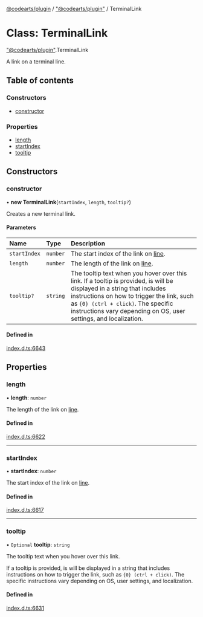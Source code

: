 [@codearts/plugin](../README.md) / ["@codearts/plugin"](../modules/_codearts_plugin_.md) / TerminalLink

# Class: TerminalLink

["@codearts/plugin"](../modules/_codearts_plugin_.md).TerminalLink

A link on a terminal line.

## Table of contents

### Constructors

- [constructor](codearts_plugin_.TerminalLink.md#constructor)

### Properties

- [length](codearts_plugin_.TerminalLink.md#length)
- [startIndex](codearts_plugin_.TerminalLink.md#startindex)
- [tooltip](codearts_plugin_.TerminalLink.md#tooltip)

## Constructors

### constructor

• **new TerminalLink**(`startIndex`, `length`, `tooltip?`)

Creates a new terminal link.

#### Parameters

| Name | Type | Description |
| :------ | :------ | :------ |
| `startIndex` | `number` | The start index of the link on [line](../interfaces/codearts_plugin_.TerminalLinkContext.md#line). |
| `length` | `number` | The length of the link on [line](../interfaces/codearts_plugin_.TerminalLinkContext.md#line). |
| `tooltip?` | `string` | The tooltip text when you hover over this link.  If a tooltip is provided, is will be displayed in a string that includes instructions on how to trigger the link, such as `{0} (ctrl + click)`. The specific instructions vary depending on OS, user settings, and localization. |

#### Defined in

[index.d.ts:6643](https://github.com/huaweicloud/cloudide-plugin-api/blob/4d28848/index.d.ts#L6643)

## Properties

### length

• **length**: `number`

The length of the link on [line](../interfaces/codearts_plugin_.TerminalLinkContext.md#line).

#### Defined in

[index.d.ts:6622](https://github.com/huaweicloud/cloudide-plugin-api/blob/4d28848/index.d.ts#L6622)

___

### startIndex

• **startIndex**: `number`

The start index of the link on [line](../interfaces/codearts_plugin_.TerminalLinkContext.md#line).

#### Defined in

[index.d.ts:6617](https://github.com/huaweicloud/cloudide-plugin-api/blob/4d28848/index.d.ts#L6617)

___

### tooltip

• `Optional` **tooltip**: `string`

The tooltip text when you hover over this link.

If a tooltip is provided, is will be displayed in a string that includes instructions on
how to trigger the link, such as `{0} (ctrl + click)`. The specific instructions vary
depending on OS, user settings, and localization.

#### Defined in

[index.d.ts:6631](https://github.com/huaweicloud/cloudide-plugin-api/blob/4d28848/index.d.ts#L6631)
